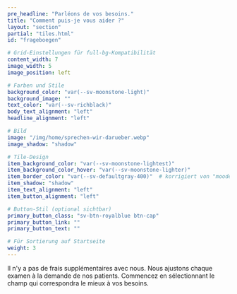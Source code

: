 ```yaml
---
pre_headline: "Parléons de vos besoins." 
title: "Comment puis-je vous aider ?"
layout: "section"
partial: "tiles.html"
id: "frageboegen"

# Grid-Einstellungen für full-bg-Kompatibilität
content_width: 7
image_width: 5
image_position: left

# Farben und Stile
background_color: "var(--sv-moonstone-light)"
background_image: ""
text_color: "var(--sv-richblack)"
body_text_alignment: "left"
headline_alignment: "left"

# Bild
image: "/img/home/sprechen-wir-darueber.webp"
image_shadow: "shadow"

# Tile-Design
item_background_color: "var(--sv-moonstone-lightest)"
item_background_color_hover: "var(--sv-moonstone-lighter)"
item_border_color: "var(--sv-defaultgray-400)"  # korrigiert von "moodefaultgray"
item_shadow: "shadow"
item_text_alignment: "left"
item_button_alignment: "left"

# Button-Stil (optional sichtbar)
primary_button_class: "sv-btn-royalblue btn-cap"
primary_button_link: ""
primary_button_text: ""

# Für Sortierung auf Startseite
weight: 3
---
```


Il n'y a pas de frais supplémentaires avec nous. Nous ajustons chaque examen à la demande de nos patients. Commencez en sélectionnant le champ qui correspondra le mieux à vos besoins.